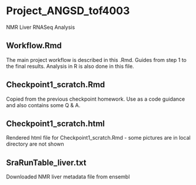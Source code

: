 # Project_ANGSD_tof4003
NMR Liver RNASeq Analysis

## Workflow.Rmd
The main project workflow is described in this .Rmd. Guides from step 1 to the final results. Analysis in R is also done in this file.

## Checkpoint1_scratch.Rmd
Copied from the previous checkpoint homework. Use as a code guidance and also contains some Q & A.

## Checkpoint1_scratch.html
Rendered html file for Checkpoint1_scratch.Rmd - some pictures are in local directory are not shown

## SraRunTable_liver.txt
Downloaded NMR liver metadata file from ensembl 


